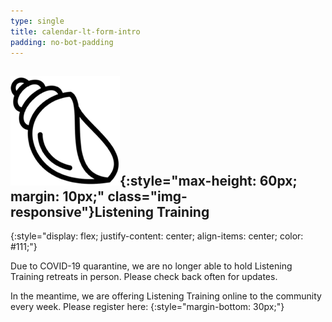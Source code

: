 ```yaml
---
type: single
title: calendar-lt-form-intro
padding: no-bot-padding
---
```


## ![](/assets/images/listening-training/listening-training-icon.png){:style="max-height: 60px; margin: 10px;" class="img-responsive"}Listening&nbsp;Training
{:style="display: flex; justify-content: center; align-items: center; color: #111;"}

Due to COVID-19 quarantine, we are no longer able to hold Listening Training retreats in person. Please check back often for updates.

In the meantime, we are offering Listening Training online to the community every week. Please register here:
{:style="margin-bottom: 30px;"}
